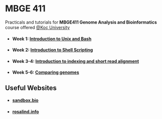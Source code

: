 # MBGE 411
Practicals and tutorials for **MBGE411 Genome Analysis and Bioinformatics** course offered [@Koç University](https://www.ku.edu.tr/en/)


- #### **Week 1:** [Introduction to Unix and Bash](https://github.com/iksaglam/MBGE_411/blob/main/Files/Unix_Bash.md)
- #### **Week 2:** [Introduction to Shell Scripting](https://github.com/iksaglam/MBGE_411/blob/main/Files/Shell_scripting.md)
- #### **Week 3-4:** [Introduction to indexing and short read alignment](https://github.com/iksaglam/MBGE_411/blob/main/Files/Alignment.md)
- #### **Week 5-6:** [Comparing genomes](https://github.com/iksaglam/MBGE_411/blob/main/Files/Comparing_genomes.md)

## **Useful Websites**
- #### [sandbox.bio](https://sandbox.bio/)
- #### [rosalind.info](https://rosalind.info/problems/locations/)


